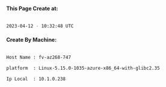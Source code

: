 
   
#### This Page Create at:

```bash

2023-04-12 - 10:32:48 UTC

```

#### Create By Machine:

```bash

Host Name : fv-az268-747

platform  : Linux-5.15.0-1035-azure-x86_64-with-glibc2.35

Ip Local  : 10.1.0.238

```

